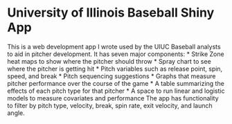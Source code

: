 # University of Illinois Baseball Shiny App
This is a web development app I wrote used by the UIUC Baseball analysts to aid in pitcher development. It has seven major components:
\* Strike Zone heat maps to show where the pitcher should throw
\* Spray chart to see where the pitcher is getting hit
\* Pitch variables such as release point, spin, speed, and break
\* Pitch sequencing suggestions
\* Graphs that measure pitcher performance over the course of the game 
\* A table summarizing the effects of each pitch type for that pitcher
\* A space to run linear and logistic models to measure covariates and performance
The app has functionality to filter by pitch type, velocity, break, spin rate, exit velocity, and launch angle. 

